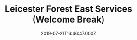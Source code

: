 ---
date: 2019-07-21T16:46:47.000Z
title: Leicester Forest East Services (Welcome Break)
latitude: 52.61919272287336
longitude: -1.206998267390118
category: checkin
---